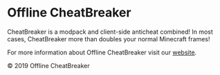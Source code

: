 # Offline CheatBreaker

CheatBreaker is a modpack and client-side anticheat combined! In most cases, CheatBreaker more than doubles your normal Minecraft frames!

For more information about Offline CheatBreaker visit our [website](https://OfflineCheatBreaker.tk).


© 2019 Offline CheatBreaker
